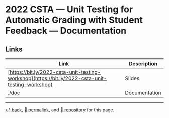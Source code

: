 # 2022 CSTA &mdash; Unit Testing for Automatic Grading with Student Feedback &mdash; Documentation

## Links

| Link | Description |
| --- | --- |
| [https://bit.ly/2022-csta-unit-testing-workshop](https://bit.ly/2022-csta-unit-testing-workshop) | Slides |
| [./doc](https://psb-david-petty.github.io/2022-csta/doc/) | Documentation |

<hr>

[&#8617; back](https://psb-david-petty.github.io/2022-csta/), [&#128279; permalink](https://psb-david-petty.github.io/2022-csta/doc/), and [&#128297; repository](https://github.com/psb-david-petty/2022-csta/doc/) for this page.
